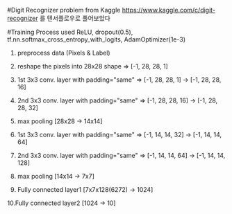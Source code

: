 #Digit Recognizer problem from Kaggle
 https://www.kaggle.com/c/digit-recognizer 를 텐서플로우로 풀어보았다
 
#Training Process
used ReLU, dropout(0.5), tf.nn.softmax_cross_entropy_with_logits, AdamOptimizer(1e-3)


 1. preprocess data (Pixels & Label)

 2. reshape the pixels into 28x28 shape => [-1, 28, 28, 1] 

 3. 1st 3x3 conv. layer with padding="same" => [-1, 28, 28, 1] -> [-1, 28, 28, 16]
 
 4. 2nd 3x3 conv. layer with padding="same" => [-1, 28, 28, 16] -> [-1, 28, 28, 32]

 5. max pooling [28x28 -> 14x14]

 6. 1st 3x3 conv. layer with padding="same" => [-1, 14, 14, 32] -> [-1, 14, 14, 64]

 7. 2nd 3x3 conv. layer with padding="same" => [-1, 14, 14, 64] ->  [-1, 14, 14, 128]

 8. max pooling [14x14 -> 7x7]

 9. Fully connected layer1 [7x7x128(6272) -> 1024]

10.Fully connected layer2 [1024 -> 10]


